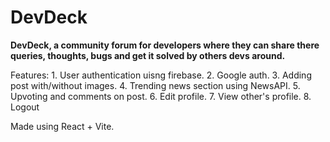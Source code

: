 
# DevDeck

**DevDeck, a community forum for developers where they can share there queries, thoughts, bugs and get it solved by others devs around.**

Features: 
    1. User authentication uisng firebase.
    2. Google auth.
    3. Adding post with/without images.
    4. Trending news section using NewsAPI.
    5. Upvoting and comments on post.
    6. Edit profile.
    7. View other's profile.
    8. Logout

Made using React + Vite.
